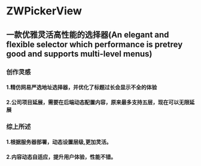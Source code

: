# ZWPickerView
## 一款优雅灵活高性能的选择器(An elegant and flexible  selector which performance is  pretrey good and  supports multi-level menus)
### 创作灵感
#### 1.精仿网易严选地址选择器，并优化了标题过长会显示不全的体验
#### 2.公司项目延展，需要在后端动态配置内容，原来最多支持五层，现在可以无限延展
### 综上所述
#### 1.根据服务器部署，动态设置层级,更加灵活。
#### 2.内容动态自适应，提升用户体验，性能不错。
